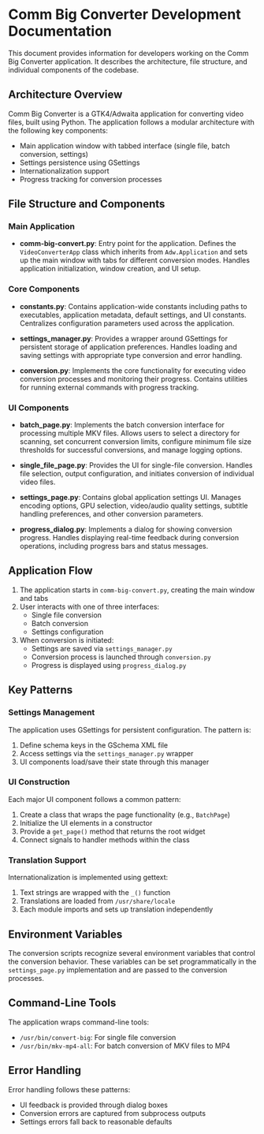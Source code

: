 # Comm Big Converter Development Documentation

This document provides information for developers working on the Comm Big Converter application. It describes the architecture, file structure, and individual components of the codebase.

## Architecture Overview

Comm Big Converter is a GTK4/Adwaita application for converting video files, built using Python. The application follows a modular architecture with the following key components:

- Main application window with tabbed interface (single file, batch conversion, settings)
- Settings persistence using GSettings
- Internationalization support
- Progress tracking for conversion processes

## File Structure and Components

### Main Application

- **comm-big-convert.py**: Entry point for the application. Defines the `VideoConverterApp` class which inherits from `Adw.Application` and sets up the main window with tabs for different conversion modes. Handles application initialization, window creation, and UI setup.

### Core Components

- **constants.py**: Contains application-wide constants including paths to executables, application metadata, default settings, and UI constants. Centralizes configuration parameters used across the application.

- **settings_manager.py**: Provides a wrapper around GSettings for persistent storage of application preferences. Handles loading and saving settings with appropriate type conversion and error handling.

- **conversion.py**: Implements the core functionality for executing video conversion processes and monitoring their progress. Contains utilities for running external commands with progress tracking.

### UI Components

- **batch_page.py**: Implements the batch conversion interface for processing multiple MKV files. Allows users to select a directory for scanning, set concurrent conversion limits, configure minimum file size thresholds for successful conversions, and manage logging options.

- **single_file_page.py**: Provides the UI for single-file conversion. Handles file selection, output configuration, and initiates conversion of individual video files.

- **settings_page.py**: Contains global application settings UI. Manages encoding options, GPU selection, video/audio quality settings, subtitle handling preferences, and other conversion parameters.

- **progress_dialog.py**: Implements a dialog for showing conversion progress. Handles displaying real-time feedback during conversion operations, including progress bars and status messages.

## Application Flow

1. The application starts in `comm-big-convert.py`, creating the main window and tabs
2. User interacts with one of three interfaces:
   - Single file conversion
   - Batch conversion
   - Settings configuration
3. When conversion is initiated:
   - Settings are saved via `settings_manager.py`
   - Conversion process is launched through `conversion.py` 
   - Progress is displayed using `progress_dialog.py`

## Key Patterns

### Settings Management

The application uses GSettings for persistent configuration. The pattern is:
1. Define schema keys in the GSchema XML file
2. Access settings via the `settings_manager.py` wrapper
3. UI components load/save their state through this manager

### UI Construction

Each major UI component follows a common pattern:
1. Create a class that wraps the page functionality (e.g., `BatchPage`)
2. Initialize the UI elements in a constructor
3. Provide a `get_page()` method that returns the root widget
4. Connect signals to handler methods within the class

### Translation Support

Internationalization is implemented using gettext:
1. Text strings are wrapped with the `_()` function
2. Translations are loaded from `/usr/share/locale`
3. Each module imports and sets up translation independently

## Environment Variables

The conversion scripts recognize several environment variables that control the conversion behavior. These variables can be set programmatically in the `settings_page.py` implementation and are passed to the conversion processes.

## Command-Line Tools

The application wraps command-line tools:
- `/usr/bin/convert-big`: For single file conversion
- `/usr/bin/mkv-mp4-all`: For batch conversion of MKV files to MP4

## Error Handling

Error handling follows these patterns:
- UI feedback is provided through dialog boxes
- Conversion errors are captured from subprocess outputs
- Settings errors fall back to reasonable defaults
